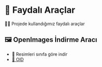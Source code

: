 # 🎒 Faydalı Araçlar 
👩‍🔧 Projede kullandığımız faydalı araçlar

## 🖼 OpenImages İndirme Aracı
- 🚀 Resimleri sınıfa göre indir
- [🔗 OID](https://github.com/EscVM/OIDv4_ToolKit)